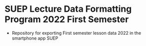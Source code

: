 # SUEP Lecture Data Formatting Program 2022 First Semester
 - Repository for exporting First semester lesson data 2022 in the smartphone app SUEP
